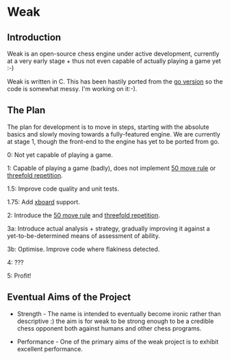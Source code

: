 # Weak #

## Introduction ##

Weak is an open-source chess engine under active development, currently at a very early stage + thus
not even capable of actually playing a game yet :-)

Weak is written in C. This has been hastily ported from the [go version][0] so the code is
somewhat messy. I'm working on it:-).

## The Plan ##

The plan for development is to move in steps, starting with the absolute basics and slowly
moving towards a fully-featured engine. We are currently at stage 1, though the front-end to
the engine has yet to be ported from go.

0:  Not yet capable of playing a game.

1: Capable of playing a game (badly), does not implement [50 move rule][1] or
[threefold repetition][2].

1.5: Improve code quality and unit tests.

1.75: Add [xboard][0] support.

2:  Introduce the [50 move rule][2] and [threefold repetition][3].

3a: Introduce actual analysis + strategy, gradually improving it against a yet-to-be-determined
means of assessment of ability.

3b: Optimise. Improve code where flakiness detected.

4:  ???

5:  Profit!

## Eventual Aims of the Project ##

* Strength - The name is intended to eventually become ironic rather than descriptive :) the aim is
  for weak to be strong enough to be a credible chess opponent both against humans and other chess
  programs.

* Performance - One of the primary aims of the weak project is to exhibit excellent performance.

[0]:https://github.com/lorenzo-stoakes/weak-go
[1]:http://www.gnu.org/software/xboard/
[2]:http://en.wikipedia.org/wiki/50_move_rule
[3]:http://en.wikipedia.org/wiki/Three-fold_repetition

